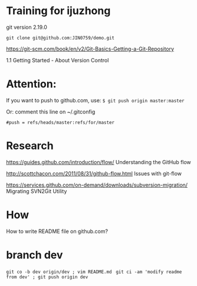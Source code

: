 # Training for ijuzhong

git version 2.19.0

`git clone git@github.com:JIN0759/demo.git`

https://git-scm.com/book/en/v2/Git-Basics-Getting-a-Git-Repository

1.1 Getting Started - About Version Control

# Attention:
If you want to push to github.com, use:
`$ git push origin master:master `

Or: 
comment this line on ~/.gitconfig 

    #push = refs/heads/master:refs/for/master

# Research
https://guides.github.com/introduction/flow/ Understanding the GitHub flow

http://scottchacon.com/2011/08/31/github-flow.html  Issues with git-flow

https://services.github.com/on-demand/downloads/subversion-migration/ Migrating SVN2Git Utility

# How
How to write README file on github.com?

# branch dev
`git co -b dev origin/dev ; vim README.md `
`git ci -am 'modify readme from dev' ; git push origin dev `
